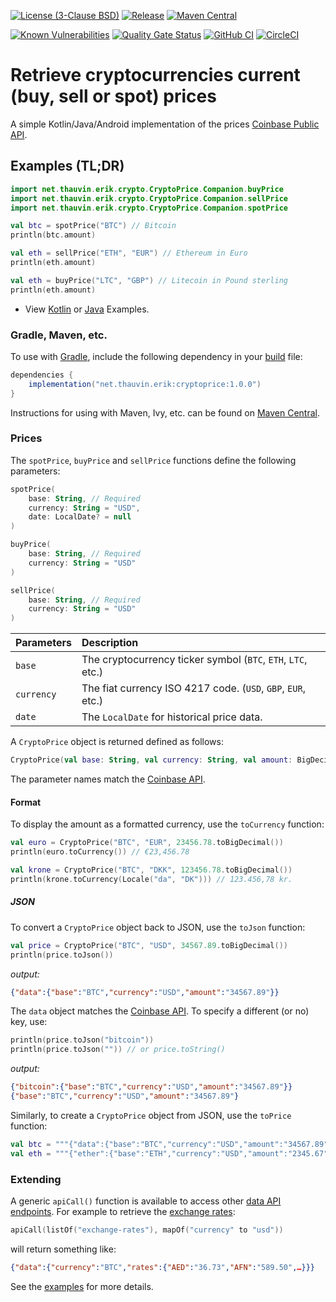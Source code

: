 [![License (3-Clause BSD)](https://img.shields.io/badge/license-BSD%203--Clause-blue.svg?style=flat-square)](https://opensource.org/licenses/BSD-3-Clause) [![Release](https://img.shields.io/github/release/ethauvin/cryptoprice.svg)](https://github.com/ethauvin/cryptoprice/releases/latest) [![Maven Central](https://img.shields.io/maven-central/v/net.thauvin.erik/cryptoprice.svg?label=maven%20central&color=blue)](https://search.maven.org/search?q=g:%22net.thauvin.erik%22%20AND%20a:%22cryptoprice%22) <!-- [![Nexus Snapshot](https://img.shields.io/nexus/s/net.thauvin.erik/cryptoprice?server=https%3A%2F%2Foss.sonatype.org%2F)](https://oss.sonatype.org/content/repositories/snapshots/net/thauvin/erik/cryptoprice/) -->

[![Known Vulnerabilities](https://snyk.io/test/github/ethauvin/cryptoprice/badge.svg?targetFile=pom.xml)](https://snyk.io/test/github/ethauvin/cryptoprice?targetFile=pom.xml) [![Quality Gate Status](https://sonarcloud.io/api/project_badges/measure?project=ethauvin_cryptoprice&metric=alert_status)](https://sonarcloud.io/dashboard?id=ethauvin_cryptoprice) [![GitHub CI](https://github.com/ethauvin/cryptoprice/actions/workflows/gradle.yml/badge.svg)](https://github.com/ethauvin/cryptoprice/actions/workflows/gradle.yml) [![CircleCI](https://circleci.com/gh/ethauvin/cryptoprice/tree/master.svg?style=shield)](https://circleci.com/gh/ethauvin/cryptoprice/tree/master)

# Retrieve cryptocurrencies current (buy, sell or spot) prices

A simple Kotlin/Java/Android implementation of the prices [Coinbase Public API](https://docs.cloud.coinbase.com/sign-in-with-coinbase/docs/api-prices).

## Examples (TL;DR)

```kotlin
import net.thauvin.erik.crypto.CryptoPrice.Companion.buyPrice
import net.thauvin.erik.crypto.CryptoPrice.Companion.sellPrice
import net.thauvin.erik.crypto.CryptoPrice.Companion.spotPrice

val btc = spotPrice("BTC") // Bitcoin
println(btc.amount)

val eth = sellPrice("ETH", "EUR") // Ethereum in Euro
println(eth.amount)

val eth = buyPrice("LTC", "GBP") // Litecoin in Pound sterling
println(eth.amount)

```
 - View [Kotlin](https://github.com/ethauvin/cryptoprice/blob/master/examples/src/main/kotlin/com/example/CryptoPriceExample.kt) or [Java](https://github.com/ethauvin/cryptoprice/blob/master/examples/src/main/java/com/example/CryptoPriceSample.java) Examples.

### Gradle, Maven, etc.

To use with [Gradle](https://gradle.org/), include the following dependency in your [build](https://github.com/ethauvin/cryptoprice/blob/master/examples/build.gradle.kts) file:

```gradle
dependencies {
    implementation("net.thauvin.erik:cryptoprice:1.0.0")
}
```

Instructions for using with Maven, Ivy, etc. can be found on [Maven Central](https://search.maven.org/search?q=g:%22net.thauvin.erik%22%20AND%20a:%22cryptoprice%22).

### Prices

The `spotPrice`, `buyPrice` and `sellPrice` functions define the following parameters:

```kotlin
spotPrice(
    base: String, // Required 
    currency: String = "USD",
    date: LocalDate? = null
)

buyPrice(
    base: String, // Required 
    currency: String = "USD"
)

sellPrice(
    base: String, // Required 
    currency: String = "USD"
)
```

Parameters  | Description
:---------- |:------------------------------------------------------------
`base`      | The cryptocurrency ticker symbol (`BTC`, `ETH`, `LTC`, etc.)
`currency`  | The fiat currency ISO 4217 code. (`USD`, `GBP`, `EUR`, etc.)
`date`      | The `LocalDate` for historical price data.

A `CryptoPrice` object is returned defined as follows:

```kotlin
CryptoPrice(val base: String, val currency: String, val amount: BigDecimal)
```
The parameter names match the [Coinbase API](https://docs.cloud.coinbase.com/sign-in-with-coinbase/docs/api-prices).

#### Format

To display the amount as a formatted currency, use the `toCurrency` function:

```kotlin
val euro = CryptoPrice("BTC", "EUR", 23456.78.toBigDecimal())
println(euro.toCurrency()) // €23,456.78

val krone = CryptoPrice("BTC", "DKK", 123456.78.toBigDecimal())
println(krone.toCurrency(Locale("da", "DK"))) // 123.456,78 kr.
```

##### JSON

To convert a `CryptoPrice` object back to JSON, use the `toJson` function:

```kotlin
val price = CryptoPrice("BTC", "USD", 34567.89.toBigDecimal())
println(price.toJson())
```

*output:*

```json
{"data":{"base":"BTC","currency":"USD","amount":"34567.89"}}
```

The `data` object matches the [Coinbase API](https://docs.cloud.coinbase.com/sign-in-with-coinbase/docs/api-prices). To specify a different (or no) key, use:

```kotlin
println(price.toJson("bitcoin"))
println(price.toJson("")) // or price.toString()
```

*output:*

```json
{"bitcoin":{"base":"BTC","currency":"USD","amount":"34567.89"}}
{"base":"BTC","currency":"USD","amount":"34567.89"}
```

Similarly, to create a `CryptoPrice` object from JSON, use the `toPrice` function:

```kotlin
val btc = """{"data":{"base":"BTC","currency":"USD","amount":"34567.89"}}""".toPrice()
val eth = """{"ether":{"base":"ETH","currency":"USD","amount":"2345.67"}}""".toPrice("ether")
```

### Extending

A generic `apiCall()` function is available to access other [data API endpoints](https://docs.cloud.coinbase.com/sign-in-with-coinbase/docs/api-currencies). For example to retrieve the [exchange rates](https://docs.cloud.coinbase.com/sign-in-with-coinbase/docs/api-exchange-rates#get-exchange-rates):

```kotlin
apiCall(listOf("exchange-rates"), mapOf("currency" to "usd"))
```
will return something like:

```json
{"data":{"currency":"BTC","rates":{"AED":"36.73","AFN":"589.50",…}}}
```

See the [examples](https://github.com/ethauvin/cryptoprice/blob/master/examples/) for more details.
